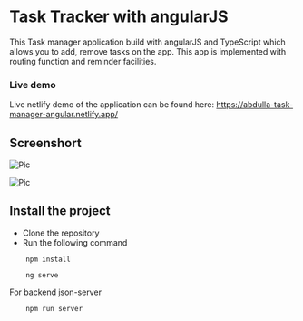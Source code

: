 # Task Tracker with angularJS

This Task manager application build with angularJS and TypeScript which allows you to add, remove tasks on the app. This app is implemented with routing function and reminder facilities.

### Live demo

Live netlify demo of the application can be found here: https://abdulla-task-manager-angular.netlify.app/

## Screenshort

![Pic](https://raw.githubusercontent.com/healmasud/react-todo-list/master/github-overview/full.png)

![Pic](https://raw.githubusercontent.com/healmasud/react-todo-list/master/github-overview/about.png)

## Install the project

- Clone the repository
- Run the following command

```
    npm install
```

```
    ng serve
```

For backend json-server

```
    npm run server
```
